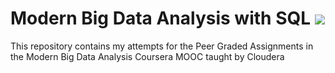 # Modern Big Data Analysis with SQL <img src = "https://user-images.githubusercontent.com/94797745/146963212-d6ca0e78-81e6-42b0-9963-c157db0941d5.png"> 
This repository contains my attempts for the Peer Graded Assignments in the Modern Big Data Analysis Coursera MOOC taught by Cloudera


